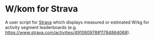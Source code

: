 # W/kom for Strava
A user script for [Strava](https://www.strava.com) which displays measured or estimated W/kg for activity segment leaderboards (e.g. <https://www.strava.com/activities/491060978#11784864068>).
